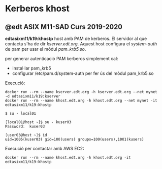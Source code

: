 # Kerberos khost
## @edt ASIX M11-SAD Curs 2019-2020

**edtasixm11/k19:khostp** host amb PAM de  kerberos. El servidor al que contacta s'ha
  de dir *kserver.edt.org*. Aquest host configura el *system-auth* de pam per usar el
  mòdul *pam_krb5.so*.
  
per generar autenticació PAM kerberos simplement cal:

 * instal·lar pam_krb5
 * configurar /etc/pam.d/system-auth per fer ús del mòdul pam_krb5.so

Execució:
```
docker run --rm --name kserver.edt.org -h kserver.edt.org --net mynet -d edtasixm11/k19:kserver
docker run --rm --name khost.edt.org -h khost.edt.org --net mynet -it edtasixm11/k19:khostp
```

```
$ su - local01

[local01@host ~]$ su - kuser03
Password:  kuser03

[user03@host ~]$ id
uid=1005(kuser03) gid=100(users) groups=100(users),1001(kusers)
```


Execució per contactar amb AWS EC2:
```
docker run --rm --name khost.edt.org -h khost.edt.org -it edtasixm11/k19:khostp
```

